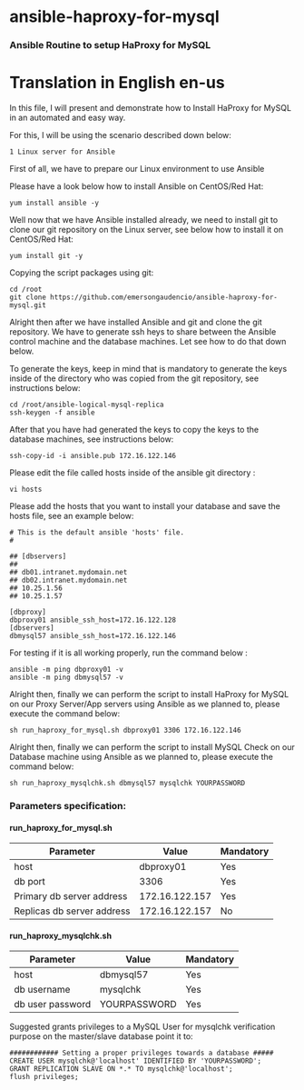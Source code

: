 # ansible-haproxy-for-mysql
### Ansible Routine to setup HaProxy for MySQL

# Translation in English en-us

 In this file, I will present and demonstrate how to Install HaProxy for MySQL in an automated and easy way.

 For this, I will be using the scenario described down below:
 ```
 1 Linux server for Ansible
 ```

 First of all, we have to prepare our Linux environment to use Ansible

 Please have a look below how to install Ansible on CentOS/Red Hat:
 ```
 yum install ansible -y
 ```
 Well now that we have Ansible installed already, we need to install git to clone our git repository on the Linux server, see below how to install it on CentOS/Red Hat:
 ```
 yum install git -y
 ```

 Copying the script packages using git:
 ```
 cd /root
 git clone https://github.com/emersongaudencio/ansible-haproxy-for-mysql.git
 ```
 Alright then after we have installed Ansible and git and clone the git repository. We have to generate ssh heys to share between the Ansible control machine and the database machines. Let see how to do that down below.

 To generate the keys, keep in mind that is mandatory to generate the keys inside of the directory who was copied from the git repository, see instructions below:
 ```
 cd /root/ansible-logical-mysql-replica
 ssh-keygen -f ansible
 ```
 After that you have had generated the keys to copy the keys to the database machines, see instructions below:
 ```
 ssh-copy-id -i ansible.pub 172.16.122.146
 ```

 Please edit the file called hosts inside of the ansible git directory :
 ```
 vi hosts
 ```
 Please add the hosts that you want to install your database and save the hosts file, see an example below:

 ```
 # This is the default ansible 'hosts' file.
 #

 ## [dbservers]
 ##
 ## db01.intranet.mydomain.net
 ## db02.intranet.mydomain.net
 ## 10.25.1.56
 ## 10.25.1.57

 [dbproxy]
 dbproxy01 ansible_ssh_host=172.16.122.128
 [dbservers]
 dbmysql57 ansible_ssh_host=172.16.122.146
 ```

 For testing if it is all working properly, run the command below :
 ```
 ansible -m ping dbproxy01 -v
 ansible -m ping dbmysql57 -v
 ```

 Alright then, finally we can perform the script to install HaProxy for MySQL on our Proxy Server/App servers using Ansible as we planned to, please execute the command below:
 ```
 sh run_haproxy_for_mysql.sh dbproxy01 3306 172.16.122.146
 ```

 Alright then, finally we can perform the script to install MySQL Check on our Database machine using Ansible as we planned to, please execute the command below:
 ```
 sh run_haproxy_mysqlchk.sh dbmysql57 mysqlchk YOURPASSWORD
 ```

### Parameters specification:

#### run_haproxy_for_mysql.sh
Parameter | Value           | Mandatory
------------ | ------------- | -------------
host | dbproxy01 | Yes
db port | 3306 | Yes
Primary db server address | 172.16.122.157 | Yes
Replicas db server address | 172.16.122.157 | No

#### run_haproxy_mysqlchk.sh
Parameter | Value | Mandatory
------------ | ------------- | -------------
host | dbmysql57 | Yes
db username | mysqlchk | Yes
db user password | YOURPASSWORD | Yes


Suggested grants privileges to a MySQL User for mysqlchk verification purpose on the master/slave database point it to:

```
############ Setting a proper privileges towards a database #####
CREATE USER mysqlchk@'localhost' IDENTIFIED BY 'YOURPASSWORD';
GRANT REPLICATION SLAVE ON *.* TO mysqlchk@'localhost';
flush privileges;
```
